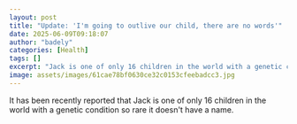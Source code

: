 ```yaml
---
layout: post
title: "Update: 'I'm going to outlive our child, there are no words'"
date: 2025-06-09T09:18:07
author: "badely"
categories: [Health]
tags: []
excerpt: "Jack is one of only 16 children in the world with a genetic condition so rare it doesn't have a name."
image: assets/images/61cae78bf0630ce32c0153cfeebadcc3.jpg
---
```


It has been recently reported that Jack is one of only 16 children in the world with a genetic condition so rare it doesn't have a name.

